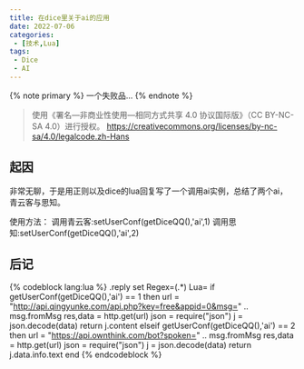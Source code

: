 ```yaml
---
title: 在dice里关于ai的应用
date: 2022-07-06
categories:
 - [技术,Lua]
tags:
 - Dice
 - AI
---
```



{% note primary %}
一个失败品...
{% endnote %}

> 使用《署名—非商业性使用—相同方式共享 4.0 协议国际版》（CC BY-NC-SA 4.0）进行授权。
https://creativecommons.org/licenses/by-nc-sa/4.0/legalcode.zh-Hans


## 起因
非常无聊，于是用正则以及dice的lua回复写了一个调用ai实例，总结了两个ai，青云客与思知。

使用方法：
调用青云客:setUserConf(getDiceQQ(),'ai',1)
调用思知:setUserConf(getDiceQQ(),'ai',2)

## 后记
{% codeblock lang:lua %}
.reply set
Regex=(.*)
Lua=
if getUserConf(getDiceQQ(),'ai') == 1 then
url = "http://api.qingyunke.com/api.php?key=free&appid=0&msg=" .. msg.fromMsg
	res,data = http.get(url)
	json = require("json")
	j = json.decode(data)
return j.content
elseif getUserConf(getDiceQQ(),'ai') == 2 then
url = "https://api.ownthink.com/bot?spoken=" .. msg.fromMsg
	res,data = http.get(url)
	json = require("json")
	j = json.decode(data)
return j.data.info.text
end
{% endcodeblock %}

<script src="https://utteranc.es/client.js"
        repo="cypress0522/cypress0522.github.io"
        issue-term="pathname"
        theme="github-light"
        crossorigin="anonymous"
        async>
</script>